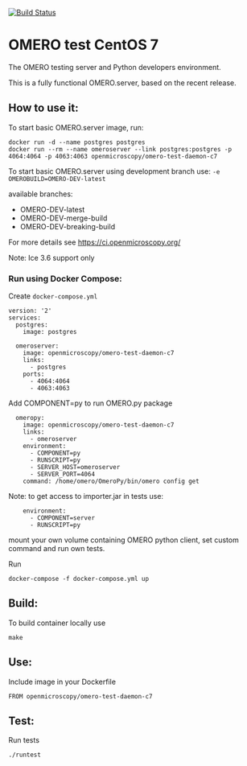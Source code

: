 [![Build Status](https://travis-ci.org/openmicroscopy/omero-test-daemon-c7-docker.svg?branch=master)](https://travis-ci.org/openmicroscopy/omero-test-daemon-c7-docker)


# OMERO test CentOS 7

The OMERO testing server and Python developers environment.

This is a fully functional OMERO.server, based on the recent release.

## How to use it:

To start basic OMERO.server image, run:

```
docker run -d --name postgres postgres
docker run --rm --name omeroserver --link postgres:postgres -p 4064:4064 -p 4063:4063 openmicroscopy/omero-test-daemon-c7
```

To start basic OMERO.server using development branch use: `-e OMEROBUILD=OMERO-DEV-latest`

available branches:

- OMERO-DEV-latest
- OMERO-DEV-merge-build
- OMERO-DEV-breaking-build

For more details see https://ci.openmicroscopy.org/

Note: Ice 3.6 support only

### Run using Docker Compose:


Create `docker-compose.yml`

```
version: '2'
services:
  postgres:
    image: postgres

  omeroserver:
    image: openmicroscopy/omero-test-daemon-c7
    links:
      - postgres
    ports:
      - 4064:4064
      - 4063:4063
```


Add COMPONENT=py to run OMERO.py package

```
  omeropy:
    image: openmicroscopy/omero-test-daemon-c7
    links:
      - omeroserver
    environment:
      - COMPONENT=py
      - RUNSCRIPT=py
      - SERVER_HOST=omeroserver
      - SERVER_PORT=4064
    command: /home/omero/OmeroPy/bin/omero config get
```

Note: to get access to importer.jar in tests use:

```
    environment:
      - COMPONENT=server
      - RUNSCRIPT=py
```

mount your own volume containing OMERO python client, set custom command and run own tests.


Run

```
docker-compose -f docker-compose.yml up
```

## Build:


To build container locally use

```
make
```

## Use:


Include image in your Dockerfile

```
FROM openmicroscopy/omero-test-daemon-c7
```

## Test:


Run tests

```
./runtest
```

